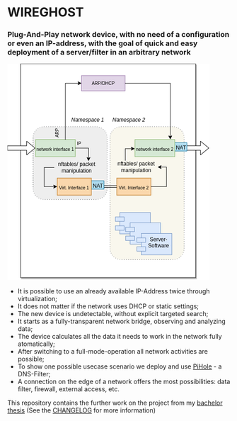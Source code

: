# WIREGHOST
### Plug-And-Play network device, with no need of a configuration or even an IP-address, with the goal of quick and easy deployment of a server/filter in an arbitrary network

<img src="media/interceptor_en.png" />

- It is possible to use an already available IP-Address twice through virtualization;
- It does not matter if the network uses DHCP or static settings;
- The new device is undetectable, without explicit targeted search;
- It starts as a fully-transparent network bridge, observing and analyzing data;
- The device calculates all the data it needs to work in the network fully atomatically;
- After switching to a full-mode-operation all network activities are possible;
- To show one possible usecase scenario we deploy and use <a href="https://pi-hole.net/">PiHole</a> - a DNS-Filter;
- A connection on the edge of a network offers the most possibilities: data filter, firewall, external access, etc.


This repository contains the further work on the project from my <a href="https://github.com/vlzware/AKAD_BEDEN/tree/master/Bachelorarbeit">bachelor thesis</a>  (See the <a href="CHANGELOG">CHANGELOG</a> for more information)
